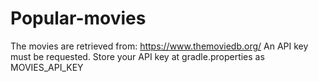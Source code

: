 # Popular-movies

The movies are retrieved from: https://www.themoviedb.org/
An API key must be requested.
Store your API key at gradle.properties as MOVIES_API_KEY